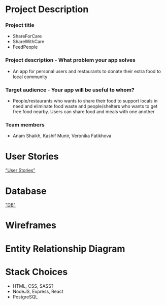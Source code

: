 # Project Description
### Project title
- ShareForCare
- ShareWithCare
- FeedPeople

### Project description - What problem your app solves
- An app for personal users and restaurants to donate their extra food to local community

### Target audience - Your app will be useful to whom?
- People/restaurants who wants to share their food to support locals in need and eliminate food waste and people/shelters who wants to get free food nearby. Users can share food and meals with one another

### Team members
- Anam Shaikh, Kashif Munir, Veronika Fatikhova

# User Stories
["User Stories"](https://docs.google.com/document/d/1wN_HSyOs_5pPAxjusD0tA-LqukT5xFITwNQYWRkN_hA/edit?usp=sharing)

# Database
["DB"](https://docs.google.com/document/d/13Ae0vL9Pr8YtYeyCeEgJ_CP7I6zf0FANkW2JOAl0K6g/edit?usp=sharing)

# Wireframes

# Entity Relationship Diagram

# Stack Choices
- HTML, CSS, SASS?
- NodeJS, Express, React
- PostgreSQL
